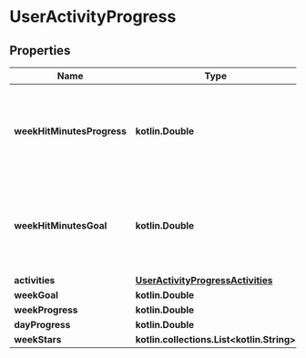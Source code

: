 
# UserActivityProgress

## Properties
Name | Type | Description | Notes
------------ | ------------- | ------------- | -------------
**weekHitMinutesProgress** | **kotlin.Double** | The number of HIT minutes the user has accumulated in the current week. |  [optional]
**weekHitMinutesGoal** | **kotlin.Double** | The number of HIT minutes the user aims to accumulate in the current week. |  [optional]
**activities** | [**UserActivityProgressActivities**](UserActivityProgressActivities.md) |  |  [optional]
**weekGoal** | **kotlin.Double** |  |  [optional]
**weekProgress** | **kotlin.Double** |  |  [optional]
**dayProgress** | **kotlin.Double** |  |  [optional]
**weekStars** | **kotlin.collections.List&lt;kotlin.String&gt;** |  |  [optional]



